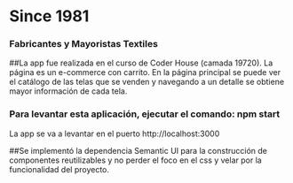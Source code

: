 # Since 1981 
### Fabricantes y Mayoristas Textiles

##La app fue realizada en el curso de Coder House (camada 19720). La página es un e-commerce con carrito. 
En la página principal se puede ver el catálogo de las telas que se venden y navegando a un detalle se obtiene mayor información de cada tela. 

### Para levantar esta aplicación, ejecutar el comando: npm start

La app se va a levantar en el puerto http://localhost:3000

##Se implementó la dependencia Semantic UI para la construcción de componentes reutilizables y no perder el foco en el css y velar por la funcionalidad del proyecto.